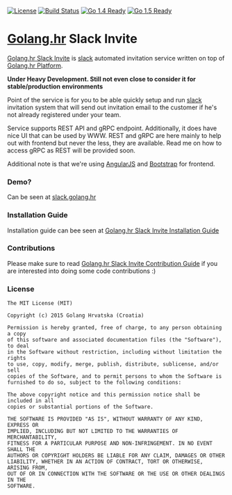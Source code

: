 [![License](http://img.shields.io/badge/license-MIT-blue.svg?style=flat)](https://github.com/golanghr/slack-invite/tree/master/LICENSE)
[![Build Status](https://travis-ci.org/golanghr/slack-invite.svg)](https://travis-ci.org/golanghr/slack-invite)
[![Go 1.4 Ready](https://img.shields.io/badge/Go%201.4-Ready-green.svg?style=flat)]()
[![Go 1.5 Ready](https://img.shields.io/badge/Go%201.5-Ready-green.svg?style=flat)]()

# [Golang.hr] Slack Invite

[Golang.hr Slack Invite] is [slack] automated invitation service written on top of [Golang.hr Platform].

**Under Heavy Development. Still not even close to consider it for stable/production environments** 

Point of the service is for you to be able quickly setup and run [slack] invitation system
that will send out invitation email to the customer if he's not already registered under
your team.

Service supports REST API and gRPC endpoint. Additionally, it does have nice UI that can be used by WWW.
REST and gRPC are here mainly to help out with frontend but never the less, they are available.
Read me on how to access gRPC as REST will be provided soon.

Additional note is that we're using [AngularJS] and [Bootstrap] for frontend.

### Demo?

Can be seen at [slack.golang.hr]

### Installation Guide

Installation guide can bee seen at [Golang.hr Slack Invite Installation Guide]

### Contributions

Please make sure to read [Golang.hr Slack Invite Contribution Guide] if you are interested into
doing some code contributions :)

### License

```
The MIT License (MIT)

Copyright (c) 2015 Golang Hrvatska (Croatia)

Permission is hereby granted, free of charge, to any person obtaining a copy
of this software and associated documentation files (the "Software"), to deal
in the Software without restriction, including without limitation the rights
to use, copy, modify, merge, publish, distribute, sublicense, and/or sell
copies of the Software, and to permit persons to whom the Software is
furnished to do so, subject to the following conditions:

The above copyright notice and this permission notice shall be included in all
copies or substantial portions of the Software.

THE SOFTWARE IS PROVIDED "AS IS", WITHOUT WARRANTY OF ANY KIND, EXPRESS OR
IMPLIED, INCLUDING BUT NOT LIMITED TO THE WARRANTIES OF MERCHANTABILITY,
FITNESS FOR A PARTICULAR PURPOSE AND NON-INFRINGEMENT. IN NO EVENT SHALL THE
AUTHORS OR COPYRIGHT HOLDERS BE LIABLE FOR ANY CLAIM, DAMAGES OR OTHER
LIABILITY, WHETHER IN AN ACTION OF CONTRACT, TORT OR OTHERWISE, ARISING FROM,
OUT OF OR IN CONNECTION WITH THE SOFTWARE OR THE USE OR OTHER DEALINGS IN THE
SOFTWARE.
```

[Golang.hr]: <https://github.com/golanghr>
[Golang.hr Slack Invite]: <https://github.com/golanghr/slack-invite>
[Golang.hr Slack Invite Installation Guide]: <https://github.com/golanghr/slack-invite/blob/master/INSTALL.md>
[Golang.hr Slack Invite Contribution Guide]: <https://github.com/golanghr/slack-invite/blob/master/CONTRIBUTING.md>
[Golang.hr Platform]: <https://github.com/golanghr/platform>
[filing an issue]: <https://github.com/golanghr/slack-invite/issues/new>

[Golang.hr Slack]: <http://slack.golang.hr>
[Golang.hr Facebook]: <https://www.facebook.com/groups/golanghr/>

[slack]: <https://slack.com/>
[slack.golang.hr]: <http://slack.golang.hr>

[AngularJS]: <https://angularjs.org/>
[Bootstrap]: <http://getbootstrap.com/>
